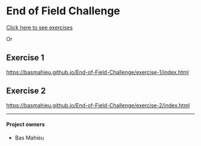 # End of Field Challenge

[Click here to see exercises](https://basmahieu.github.io/End-of-Field-Challenge/)

Or

## Exercise 1

https://basmahieu.github.io/End-of-Field-Challenge/exercise-1/index.html

## Exercise 2

https://basmahieu.github.io/End-of-Field-Challenge/exercise-2/index.html

---

#### Project owners

- Bas Mahieu
